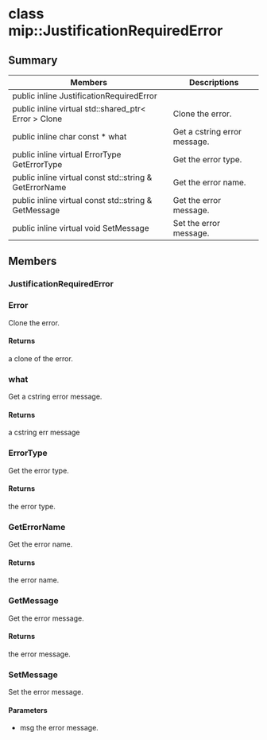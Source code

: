 # class mip::JustificationRequiredError 
## Summary
 Members                        | Descriptions                                
--------------------------------|---------------------------------------------
public inline  JustificationRequiredError | 
public inline virtual std::shared_ptr< Error > Clone | Clone the error.
public inline char const  * what | Get a cstring error message.
public inline virtual ErrorType GetErrorType | Get the error type.
public inline virtual const std::string & GetErrorName | Get the error name.
public inline virtual const std::string & GetMessage | Get the error message.
public inline virtual void SetMessage | Set the error message.
## Members
### JustificationRequiredError
### Error
Clone the error.
#### Returns
a clone of the error.
### what
Get a cstring error message.
#### Returns
a cstring err message
### ErrorType
Get the error type.
#### Returns
the error type.
### GetErrorName
Get the error name.
#### Returns
the error name.
### GetMessage
Get the error message.
#### Returns
the error message.
### SetMessage
Set the error message.
#### Parameters
* msg the error message.